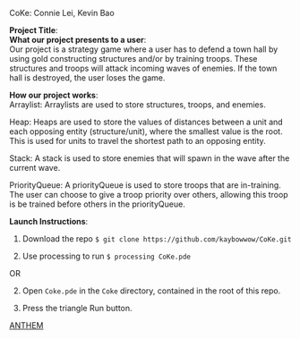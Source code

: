 CoKe: Connie Lei, Kevin Bao

<b>Project Title</b>:<br>
<b>What our project presents to a user</b>:<br>
Our project is a strategy game where a user has to defend a town hall by using
gold constructing structures and/or by training troops. These structures and
troops will attack incoming waves of enemies. If the town hall is destroyed,
the user loses the game.

<b>How our project works</b>:<br>
Arraylist: Arraylists are used to store structures, troops, and enemies.

Heap: Heaps are used to store the values of distances between a unit and each
opposing entity (structure/unit), where the smallest value is the root. This is
used for units to travel the shortest path to an opposing entity.

Stack: A stack is used to store enemies that will spawn in the wave after the
current wave.

PriorityQueue: A priorityQueue is used to store troops that are in-training. The
user can choose to give a troop priority over others, allowing this troop is be
trained before others in the priorityQueue.

<b>Launch Instructions</b>:<br>

1. Download the repo
```$ git clone https://github.com/kaybowwow/CoKe.git```

2. Use processing to run
```$ processing CoKe.pde```

OR

2. Open ```Coke.pde``` in the  ```Coke``` directory, contained in the root of this repo.

3. Press the triangle Run button.

[ANTHEM](https://www.youtube.com/watch?v=9DwzBICPhdM)
